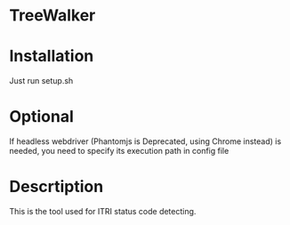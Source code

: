 TreeWalker
===

Installation
===
Just run setup.sh

Optional
===
If headless webdriver (Phantomjs is Deprecated, using Chrome instead) is needed, you need to specify its execution path in config file

Descrtiption
===
This is the tool used for ITRI status code detecting.
